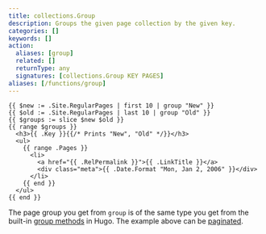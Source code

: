 ```yaml
---
title: collections.Group
description: Groups the given page collection by the given key.
categories: []
keywords: []
action:
  aliases: [group]
  related: []
  returnType: any
  signatures: [collections.Group KEY PAGES]
aliases: [/functions/group]
---
```


```go-html-template
{{ $new := .Site.RegularPages | first 10 | group "New" }}
{{ $old := .Site.RegularPages | last 10 | group "Old" }}
{{ $groups := slice $new $old }}
{{ range $groups }}
  <h3>{{ .Key }}{{/* Prints "New", "Old" */}}</h3>
  <ul>
    {{ range .Pages }}
      <li>
        <a href="{{ .RelPermalink }}">{{ .LinkTitle }}</a>
        <div class="meta">{{ .Date.Format "Mon, Jan 2, 2006" }}</div>
      </li>
    {{ end }}
  </ul>
{{ end }}
```

The page group you get from `group` is of the same type you get from the built-in [group methods](/templates/lists#group-content) in Hugo. The example above can be [paginated](/templates/pagination/).

